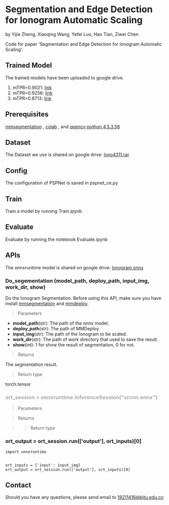 # Segmentation and Edge Detection for Ionogram Automatic Scaling
by Yijie Zheng, Xiaoqing Wang, Yefei Luo, Hao Tian, Ziwei Chen 

Code for paper 'Segmentation and Edge Detection for Ionogram Automatic Scaling'.
## Trained Model
The trained models have been uploaded to google drive.
1. mTPR=0.9021: [link](https://drive.google.com/file/d/1-0__f4pK5-wvBfFB0XFOB0d13N9Gyh2k/view?usp=sharing)
2. mTPR=0.9256: [link](https://drive.google.com/file/d/1-BF3YO9QeT1SmhDjHjvWOmyNnLP-hKDL/view?usp=sharing)
3. mTPR=0.8713: [link](https://drive.google.com/file/d/1-4Dgu8Ff5CijDMJFwRf89c2XAEfukTlp/view?usp=sharing)
## Prerequisites
[mmsegmentation](https://github.com/open-mmlab/mmsegmentation) , [colab](https://colab.research.google.com/) , and [opencv-python 4.5.3.56](https://opencv.org) 
## Dataset
The Dataset we use is shared on google drive: [Iono4311.rar](https://drive.google.com/file/d/1MZUonB6E0o7lq_NndI-F3PEVkQH3C8pz/view?usp=sharing)
## Config
The configuration of PSPNet is saved in pspnet_ce.py
## Train
Train a model by running Train.ipynb
## Evaluate
Evaluate by running the notebook Evaluate.ipynb
## APIs
The onnxruntime model is shared on google drive: [Ionogram.onnx](https://drive.google.com/file/d/1FHzDqeDSI2w9hBmtRwL9NKWW9ciFXtQM/view?usp=sharing)
### Do_segementation (model_path, deploy_path, input_img, work_dir, show) 
  Do the Ionogram Segmentation. Before using this API, make sure you have install [mmsegmentation](https://github.com/open-mmlab/mmsegmentation) and [mmdeploy](https://github.com/open-mmlab/mmdeploy/).  
> Parameters  
  - **model_path**(str): The path of the onnx model.  
  - **deploy_path**(str): The path of MMDeploy.  
  - **input_img**(str): The path of the Ionogram to be scaled.  
  - **work_dir**(str): The path of work directory that used to save the result.  
  - **show**(int): 1 for show the result of segmentation, 0 for not.  
> Returns

The segmentation result.

> Return type

torch.tensor
### <font color=DarkGray>ort_session = onnxruntime.InferenceSession("srcnn.onnx")</font>
> Parameters

> Returns

>> Return type

### ort_output = ort_session.run(['output'], ort_inputs)[0]
```
import onnxruntime


ort_inputs = {'input': input_img}
ort_output = ort_session.run(['output'], ort_inputs)[0]
```
## Contact
Should you have any questions, please send email to 19211416@bjtu.edu.cn

